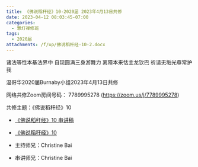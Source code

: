```yaml
---
title: 《佛说稻秆经》10-2020届 2023年4月13日共修
date: 2023-04-12 08:03:45-07:00
categories:
  - 慧灯禅修班
tags:
  - 2020届
attachments: /f/up/佛说稻杆经-10-2.docx
---
```

诸法等性本基法界中 自现圆满三身游舞力
离障本来怙主龙钦巴 祈请无垢光尊常护我

温哥华2020届Burnaby小组2023年4月13日共修

网络共修Zoom房间号码： 7789995278 (<https://zoom.us/j/7789995278>)

共修主题：《佛说稻秆经》10

* [《佛说稻秆经》10 串讲稿](/f/up/佛说稻杆经-10-2.docx)
* [《佛说稻秆经》10](https://www.fohuifayu.com/index.php/huideng-jiangtang/jingdian-jiedu/foshuo-daoganjing/2494-p17081)

* 主持师兄：Christine Bai
* 串讲师兄：Christine Bai